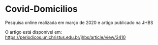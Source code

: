 # Covid-Domicilios
Pesquisa online realizada em março de 2020 e artigo publicado na JHBS

O artigo está disponível em: https://periodicos.unichristus.edu.br/jhbs/article/view/3410


